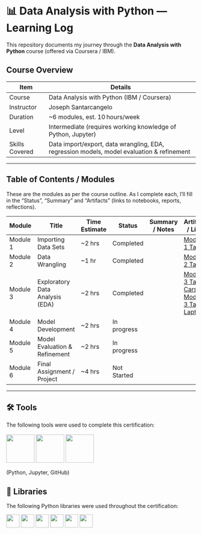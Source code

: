 
# 📊 Data Analysis with Python — Learning Log

This repository documents my journey through the **Data Analysis with Python** course (offered via Coursera / IBM).  

## Course Overview

| Item | Details |
|---|---|
| Course | Data Analysis with Python (IBM / Coursera) |
| Instructor | Joseph Santarcangelo |
| Duration | ~6 modules, est. 10 hours/week |
| Level | Intermediate (requires working knowledge of Python, Jupyter) |
| Skills Covered | Data import/export, data wrangling, EDA, regression models, model evaluation & refinement |

---

## Table of Contents / Modules

These are the modules as per the course outline. As I complete each, I’ll fill in the “Status”, “Summary” and “Artifacts” (links to notebooks, reports, reflections).  

| Module | Title | Time Estimate | Status | Summary / Notes | Artifacts / Links |
|---|---|---|---|---|---|
| Module 1 | Importing Data Sets | ~2 hrs | Completed | | [Module 1 Task](https://github.com/mcfletcherdev/data-analysis-with-python/blob/main/1.%20Importing%20Data%20Sets/mod1.ipynb) |
| Module 2 | Data Wrangling | ~1 hr | Completed | | [Module 2 Task](https://github.com/mcfletcherdev/data-analysis-with-python/blob/main/2.%20Data%20Wrangling/mod2.ipynb) |
| Module 3 | Exploratory Data Analysis (EDA) | ~2 hrs | Completed | | [Module 3 Task - Cars](https://github.com/mcfletcherdev/data-analysis-with-python/blob/main/3.%20Exploratory%20Data%20Analysis/mod3%20-%20usedcars.ipynb) [Module 3 Task - Laptops](https://github.com/mcfletcherdev/data-analysis-with-python/blob/main/3.%20Exploratory%20Data%20Analysis/mod3-laptops.ipynb)  |
| Module 4 | Model Development | ~2 hrs | In progress | | |
| Module 5 | Model Evaluation & Refinement | ~2 hrs | In progress | | |
| Module 6 | Final Assignment / Project | ~4 hrs | Not Started | | |

---

 ## 🛠️ Tools
The following tools were used to complete this certification: <br> <br>
  <img src="https://user-images.githubusercontent.com/84391594/152705364-f16bb223-41aa-4510-8113-51171dfe9953.png" height="75">
  <img src="https://user-images.githubusercontent.com/84391594/152705271-083f8784-b3c9-4065-9733-ea3fa8ad5a7a.png" height="75">
  <img src="https://user-images.githubusercontent.com/84391594/152705273-adffe1bf-b509-44d0-b3ac-671cce5071df.svg" height="75">
</p>
(Python, Jupyter, GitHub)


## 📖 Libraries
The following Python libraries were used throughout the certification: <br> 
<p align="left">
  <img  src="https://user-images.githubusercontent.com/84391594/152706127-ce41990f-2588-472a-b5df-6b403a5947e6.png" height="35">
  <img  src="https://user-images.githubusercontent.com/84391594/152706130-5577011e-ecb3-47aa-af73-f6bd1bda05bc.png" height="35">
  <img  src="https://user-images.githubusercontent.com/84391594/152706132-5939da7e-7d1e-43b8-9c46-2d3fe5198dda.png" height="35">
  <img  src="https://user-images.githubusercontent.com/84391594/152706135-85cdd35e-922a-414a-a198-c670fbf8fb25.svg" height="35">
  <img  src="https://user-images.githubusercontent.com/84391594/152706148-36f27f03-1967-45d1-82d8-f6c149c6f21c.svg" height="35">
  <img  src="https://user-images.githubusercontent.com/84391594/152706211-7966848a-a2e1-4c4a-bc08-594a4ca6ff07.png" height="35">
</p>

